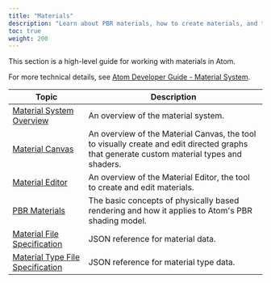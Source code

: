 ```yaml
---
title: "Materials"
description: "Learn about PBR materials, how to create materials, and the Material Editor in the Atom Renderer."
toc: true
weight: 200
---  
```


This section is a high-level guide for working with materials in Atom. 

For more technical details, see [Atom Developer Guide - Material System](/docs/atom-guide/dev-guide/materials/).

| Topic                        | Description |
|--------------------------------------|---------|
| [Material System Overview](material-system/) | An overview of the material system. |
| [Material Canvas](material-canvas/) | An overview of the Material Canvas, the tool to visually create and edit directed graphs that generate custom material types and shaders. |
| [Material Editor](material-editor/) | An overview of the Material Editor, the tool to create and edit materials. |
| [PBR Materials](pbr/) | The basic concepts of physically based rendering and how it applies to Atom's PBR shading model. |
| [Material File Specification](material-file-spec/) | JSON reference for material data. |
| [Material Type File Specification](material-type-file-spec/) | JSON reference for material type data. |

